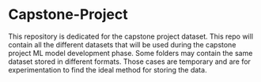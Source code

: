 # Capstone-Project
This repository is dedicated for the capstone project dataset. This repo will contain all the different datasets that will be used during the capstone project ML model development phase. Some folders may contain the same dataset stored in different formats. Those cases are temporary and are for experimentation to find the ideal method for storing the data.
